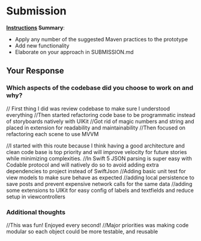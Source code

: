# Submission

**[Instructions](./INSTRUCTIONS.md) Summary**:
* Apply any number of the suggested Maven practices to the prototype 
* Add new functionality
* Elaborate on your approach in SUBMISSION.md

## Your Response

### Which aspects of the codebase did you choose to work on and why?

// First thing I did was review codebase to make sure I understood everything
//Then started refactoring code base to be programmatic instead of storyboards natively with UIKit
//Got rid of magic numbers and string and placed in extension for readability and maintainability
//Then focused on refactoring each scene to use MVVM

//I started with this route because I think having a good architecture and clean code base is top priority and will improve velocity for future stories while minimizing complexities.
//In Swift 5 JSON parsing is super easy with Codable protocol and will natively do so to avoid adding extra dependencies to project instead of SwiftJson
//Adding basic unit test for view models to make sure behave as expected
//adding local persistence to save posts and prevent expensive network calls for the same data
//adding some extensions to UIKit for easy config of labels and textfields and reduce setup in viewcontrollers

### Additional thoughts

//This was fun! Enjoyed every second!
//Major priorities was making code modular so each object could be more testable, and reusable


